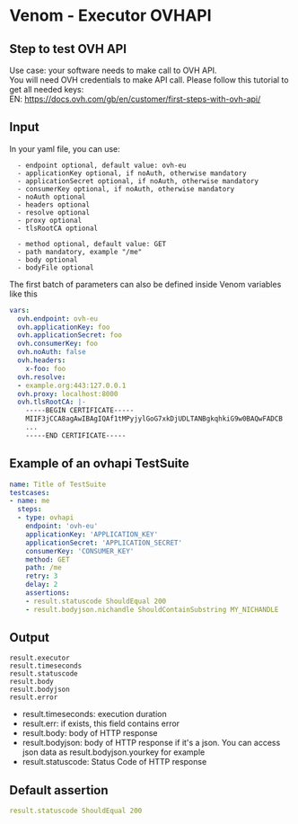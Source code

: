 # Venom - Executor OVHAPI

## Step to test OVH API

Use case: your software needs to make call to OVH API.<br>
You will need OVH credentials to make API call. Please follow this tutorial to get all needed keys: <br>
EN: https://docs.ovh.com/gb/en/customer/first-steps-with-ovh-api/

## Input
In your yaml file, you can use:

```
  - endpoint optional, default value: ovh-eu
  - applicationKey optional, if noAuth, otherwise mandatory
  - applicationSecret optional, if noAuth, otherwise mandatory
  - consumerKey optional, if noAuth, otherwise mandatory
  - noAuth optional
  - headers optional
  - resolve optional
  - proxy optional
  - tlsRootCA optional

  - method optional, default value: GET
  - path mandatory, example "/me"
  - body optional
  - bodyFile optional
```

The first batch of parameters can also be defined inside Venom variables like this

```yaml
vars:
  ovh.endpoint: ovh-eu
  ovh.applicationKey: foo
  ovh.applicationSecret: foo
  ovh.consumerKey: foo
  ovh.noAuth: false
  ovh.headers:
    x-foo: foo
  ovh.resolve:
  - example.org:443:127.0.0.1
  ovh.proxy: localhost:8000
  ovh.tlsRootCA: |-
    -----BEGIN CERTIFICATE-----
    MIIF3jCCA8agAwIBAgIQAf1tMPyjylGoG7xkDjUDLTANBgkqhkiG9w0BAQwFADCB
    ...
    -----END CERTIFICATE-----
```

## Example of an __ovhapi__ TestSuite
```yaml
name: Title of TestSuite
testcases:
- name: me
  steps:
  - type: ovhapi
    endpoint: 'ovh-eu'
    applicationKey: 'APPLICATION_KEY'
    applicationSecret: 'APPLICATION_SECRET'
    consumerKey: 'CONSUMER_KEY'
    method: GET
    path: /me
    retry: 3
    delay: 2
    assertions:
    - result.statuscode ShouldEqual 200
    - result.bodyjson.nichandle ShouldContainSubstring MY_NICHANDLE

```

## Output

```
result.executor
result.timeseconds
result.statuscode
result.body
result.bodyjson
result.error
```
- result.timeseconds: execution duration
- result.err: if exists, this field contains error
- result.body: body of HTTP response
- result.bodyjson: body of HTTP response if it's a json. You can access json data as result.bodyjson.yourkey for example
- result.statuscode: Status Code of HTTP response

## Default assertion

```yaml
result.statuscode ShouldEqual 200
```
